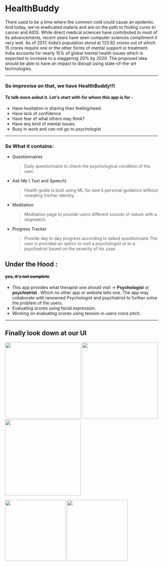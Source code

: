 # HealthBuddy

There used to be a time where the common cold could cause an epidemic. And today, we’ve eradicated malaria and are on the path to finding cures to cancer and AIDS. While direct medical sciences have contributed to most of its advancements, recent years have seen computer sciences compliment it very well. As of 2017, India’s population stood at 133.92 crores out of which 15 crores require one or the other forms of mental support or treatment. India accounts for nearly 15% of global mental health issues which is expected to increase to a staggering 20% by 2020. The proposed idea should be able to have an impact to disrupt using state-of-the-art technologies.

----
### So improvise on that, we have HealthBuddy!!!
#### To talk more aobut it. Let's start with for whom this app is for -
- Have hesitation in sharing their feeling/need.
- Have lack of confidence
- Have fear of what others may think?
- Have any kind of mental issues.
- Busy in work and can not go to psychologist
-----
### So What it contains:
- Questionnaires
  > Daily questionnaire to check the psychological condition of the user.
- Ask Me ( Text and Speech)
  > Health guide is built using ML for user’s personal guidance without revealing his/her identity.
- Meditation
  > Meditation page to provide users different sounds of nature with a stopwatch.
- Progress Tracker
  > Provide day to day progress according to asked questionnaire The user is provided an option to visit a psychologist or to a psychiatrist based on the severity of his case.

## Under the Hood :
#### ~~yes, it's not complete~~
- This app provides what therapist one should visit -> **Psychologist** or **psychiatrist** . Which no other app or website tells one. The app may collaborate with renowned Psychologist and psychiatrist to further solve the problem of the users.
- Evaluating scores using facial expression. 
- Working on evaluating scores using tension in users voice pitch. 

----
## Finally look down at our UI
<kbd><img src="images/1.jpeg" width=250></kbd>    <kbd><img src="images/2.jpeg" width=250></kbd>    <kbd><img src="images/3.jpeg" width=250></kbd> 

<kbd><img src="images/4.jpeg" width=200></kbd>  <kbd><img src="images/5.jpeg" width=200></kbd> 

